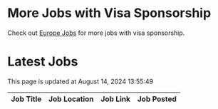 # More Jobs with Visa Sponsorship

Check out [Europe Jobs](https://github.com/sureshparimi/europejobs#latest-jobs) for more jobs with visa sponsorship.

# Latest Jobs

This page is updated at August 14, 2024 13:55:49

| Job Title | Job Location | Job Link | Job Posted |
| --- | --- | --- | --- |
